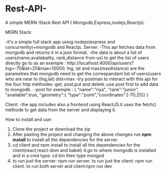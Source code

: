 # Rest-API-
A simple  MERN-Stack Rest API ( Mongodb,Express,nodejs,Reactjs). 


MERN Stack: 

-it's a simple full stack app using nodejs(express and concurrenlty)+mongodb and Reactjs.
Server: 
-This api fetches data from mongodb and returns it in a json format.
-the data is about a list of users(name,availabality, rank,distance from us)
to get the list of users directly go to as an exemple : http://localhost:4000/api/users?lng=-70&lat=25&max=10000. 
lng, lat and max(maxdistance) are the parametres that mongodb need to get the correspandant list of users(users who are near to (lng,lat)  dist<max
-try postman to interact with this api for the four http méthodes :get, post,put and delete.:use post first to add data to mongodb . 
-post for exemple : 
 {
  "name":"riya",
  "rank":"junior",
  "available":true,
   "geometry":{ "type":"point","coordinates":[-70,25]}
}


Client:
-the app includes also a frontend using ReactJS.it uses the fetch() méthode to get data from the server and displaying it.


How to install and use: 
1. Clone the project or download the zip
2. After pasting the project and changing the above changes  run **npm install**  to install all the dependencies for the server.
3. cd client and npm install to install all the dependencies for the client(react,react-dom and babel)
4.go to where mongodb is installed and in a cmd type: cd bin then type mongod
5. to run just the server: npm run server. to run just the client: npm run client. to run both server and client:npm run dev




